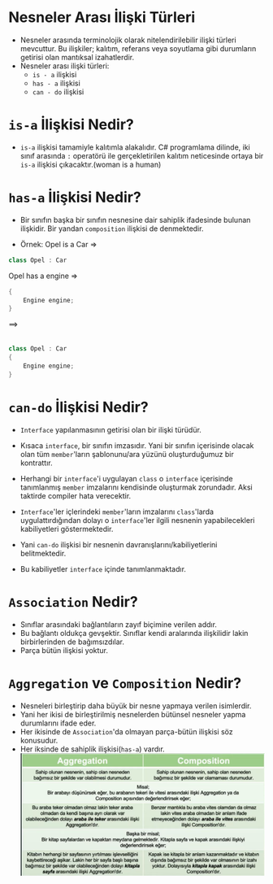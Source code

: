 # **Nesneler Arası İlişki Türleri**

- Nesneler arasında terminolojik olarak nitelendirilebilir ilişki türleri mevcuttur. Bu ilişkiler; kalıtım, referans veya soyutlama gibi durumların getirisi olan mantıksal izahatlerdir.
- Nesneler arası ilişki türleri:
  - `is - a` ilişkisi
  - `has - a` ilişkisi
  - `can - do` ilişkisi

# **`is-a` İlişkisi Nedir?**

- `is-a` ilişkisi tamamiyle kalıtımla alakalıdır. C# programlama dilinde, iki sınıf arasında `:` operatörü ile gerçekletirilen kalıtım neticesinde ortaya bir `is-a` ilişkisi çıkacaktır.(woman is a human)

# **`has-a` İlişkisi Nedir?**

- Bir sınıfın başka bir sınıfın nesnesine dair sahiplik ifadesinde bulunan ilişkidir. Bir yandan `composition` ilişkisi de denmektedir.

- Örnek:
  Opel is a Car =>

```csharp
class Opel : Car
```

Opel has a engine =>

```csharp
{
    Engine engine;
}
```

==>

```csharp

class Opel : Car
{
    Engine engine;
}
```

# **`can-do` İlişkisi Nedir?**

- `Interface` yapılanmasının getirisi olan bir ilişki türüdür.
- Kısaca `interface`, bir sınıfın imzasıdır. Yani bir sınıfın içerisinde olacak olan tüm `member`'ların şablonunu/ara yüzünü oluşturduğumuz bir kontrattır.
- Herhangi bir `interface`'i uygulayan `class` o `interface` içerisinde tanımlanmış `member` imzalarını kendisinde oluşturmak zorundadır. Aksi taktirde compiler hata verecektir.

- `Interface`'ler içlerindeki `member`'ların imzalarını `class`'larda uygulattırdığından dolayı o `interface`'ler ilgili nesnenin yapabilecekleri kabiliyetleri göstermektedir.
- Yani `can-do` ilişkisi bir nesnenin davranışlarını/kabiliyetlerini belitmektedir.
- Bu kabiliyetler `interface` içinde tanımlanmaktadır.

# **`Association` Nedir?**

- Sınıflar arasındaki bağlantıların zayıf biçimine verilen addır.
- Bu bağlantı oldukça gevşektir. Sınıflar kendi aralarında ilişkilidir lakin birbirlerinden de bağımsızdılar.
- Parça bütün ilişkisi yoktur.

# **`Aggregation` ve `Composition` Nedir?**

- Nesneleri birleştirip daha büyük bir nesne yapmaya verilen isimlerdir.
- Yani her ikisi de birleştirilmiş nesnelerden bütünsel nesneler yapma durumlarını ifade eder.
- Her ikisinde de `Association`'da olmayan parça-bütün ilişkisi söz konusudur.
- Her iksinde de sahiplik ilişkisi(`has-a`) vardır.
  ![oop-6](oop-6.png)
